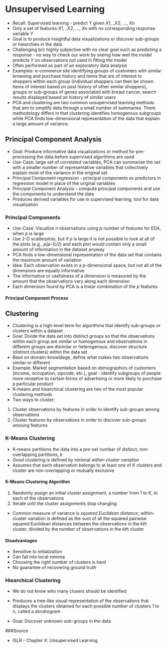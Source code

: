 # Unsupervised Learning
* Recall: Supervised learning - predict _Y_ given _X1_, _X2, ...,  _Xn_
* Only a set of features _X1_, _X2, ...,  _Xn_ with no corresponding response variable _Y_
* Goal is to produce insightful data visualizations or discover sub-groups or hiearchies in the data
* Challenging b/c highly subjective with no clear goal such as predicting a response - no way to check our work by seeing how well the model predicts _Y_ on observations not used in fitting the model
* Often performed as part of an exploratory data analysis
* Examples: e-commerce site identifying groups of customers with similar browsing and purchase history and items that are of interest to shoppers within each group (individual shoppers can then be shown items of interest based on past history of other similar shoppers), groups or sub-groups of genes associated with breast cancer, search results displayed based on history of similar users
* PCA and clustering are two common unsupervised learning methods that aim to simplify data through a small number of summaries. There methodology differs in that clustering identifies homogenous subgroups while PCA finds low-dimensional representation of the data that explain a large amount of variance.

## Principal Component Analysis
* Goal: Produce informative data visualizations or method for pre-processing the data before supervised algorithms are used
* Use-Case: large set of correlated variables, PCA can summarise the set with a smaller number of representative variables that collectively explain most of the variance in the original set 
* Principal Component regression - principal components as predictors in regression model in place of the original variables
* Principal Component Analysis - compute principal components and use the components to understand the data
* Produces derived variables for use in supervised learning, tool for data visualization

### Principal Components
* Use-Case: Visualize _n_ observations using _p_ number of features for EDA, when _p_ is large
* Use 2-D scatterplots, but if _p_ is large it is not possible to look at all of the plots (e.g., _p(p-1)/2_) and each plot would contain only a small amount of information in the dataset anyway
* PCA finds a low-dimensional representation of the data set that contains the maximum amount of variation
* Idea: Each observation exists in a p-dimensional space, but not all of the dimensions are equally informative
* The informative or usefulness of a dimension is measured by the amount that the observations vary along each dimension
* Each dimension found by PCA is a linear combination of the _p_ features

#### Principal Component Process


## Clustering
* _Clustering_ is a high-level term for algorithms that identify sub-groups or clusters within a dataset
* Goal: Divide the data set into distinct groups so that the observations within each group are similar or homogenous and observations in different groups are disimilar or heterogenous; discover structure (distinct clusters) within the data set
* Base on domain-knowldege, define what makes two observations similar or different
* Example: Market segmentation based on demographics of customers (income, occupation, zipcode, etc.), goal - identify subgroups of people more receptive to certain forms of advertising or more likely to purchase a particular product
* K-means and hiearchical clustering are two of the most popular clustering methods
* Two ways to cluster:
1) Cluster observations by features in order to identify sub-groups among observations
2) Cluster features by observations in order to discover sub-groups amoung features

### K-Means Clustering
* K-means partitions the data into a pre-set number of distinct, non-overlapping partitions, _k_
* _Good_ clustering is defined by minimal _within-cluster variation_ 
* Assumes that each observation belongs to at least one of K clusters and cluster are non-overlapping or mutually exclusive 

#### K-Means Clustering Algorithm
1. Randomly assign an initial cluster assignment, a number from 1 to _K_, to each of the observations
2. Iterate until the cluster assignments stop changing:


* Common measure of variance is _squared Euclidean distance_; within-cluster variation is defined as the sum of all the squared pairwise squared Euclidean distances between the observations in the _kth_ cluster, divided by the number of observations in the _kth_ cluster

#### Disadvantages
* Sensitive to initialization
* Can fall into local-minima
* Choosing the right number of clusters is hard
* No guarantee of recovering ground truth

### Hiearchical Clustering
* We do not know who many clusers should be identified
* Produces a tree-like visual representation of the observations that displays the clusters obtained for each possible number of clusters 1 to _n_, called a _dendrogram_

* Goal: Discover unknown sub-groups in the data

###Source
* ISLR - Chapter X: Unsupervised Learning
